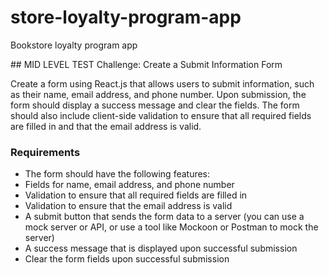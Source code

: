 # store-loyalty-program-app
 Bookstore loyalty program app

## MID LEVEL TEST 
Challenge: Create a Submit Information Form

Create a form using React.js that allows users to submit information, such as their name, email address, and phone number. Upon submission, the form should display a success message and clear the fields. The form should also include client-side validation to ensure that all required fields are filled in and that the email address is valid.

### Requirements

- The form should have the following features:
- Fields for name, email address, and phone number
- Validation to ensure that all required fields are filled in
- Validation to ensure that the email address is valid
- A submit button that sends the form data to a server (you can use a mock server or API, or use a tool like Mockoon or Postman to mock the server)
- A success message that is displayed upon successful submission
- Clear the form fields upon successful submission
